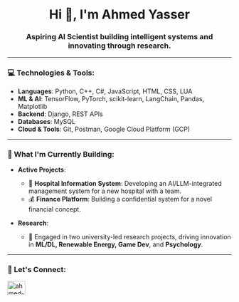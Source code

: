 <h1 align="center">Hi 👋, I'm Ahmed Yasser</h1>
<h3 align="center">Aspiring AI Scientist building intelligent systems and innovating through research.</h3>

---

### 💻 Technologies & Tools:

* **Languages**: Python, C++, C#, JavaScript, HTML, CSS, LUA
* **ML & AI**: TensorFlow, PyTorch, scikit-learn, LangChain, Pandas, Matplotlib
* **Backend**: Django, REST APIs
* **Databases**: MySQL
* **Cloud & Tools**: Git, Postman, Google Cloud Platform (GCP)

---

### 🚀 What I'm Currently Building:

* **Active Projects**:
    * 🏥 **Hospital Information System**: Developing an AI/LLM-integrated management system for a new hospital with a team.
    * 💰 **Finance Platform**: Building a confidential system for a novel financial concept.

* **Research**:
    * 🔬 Engaged in two university-led research projects, driving innovation in **ML/DL, Renewable Energy, Game Dev**, and **Psychology**.

---

### 🔗 Let's Connect:
<p align="left">
<a href="https://linkedin.com/in/ahmed-ysr-eissa" target="_blank"><img align="center" src="https://raw.githubusercontent.com/rahuldkjain/github-profile-readme-generator/master/src/images/icons/Social/linked-in-alt.svg" alt="ahmed-ysr-eissa" height="30" width="40" /></a>
</p>
